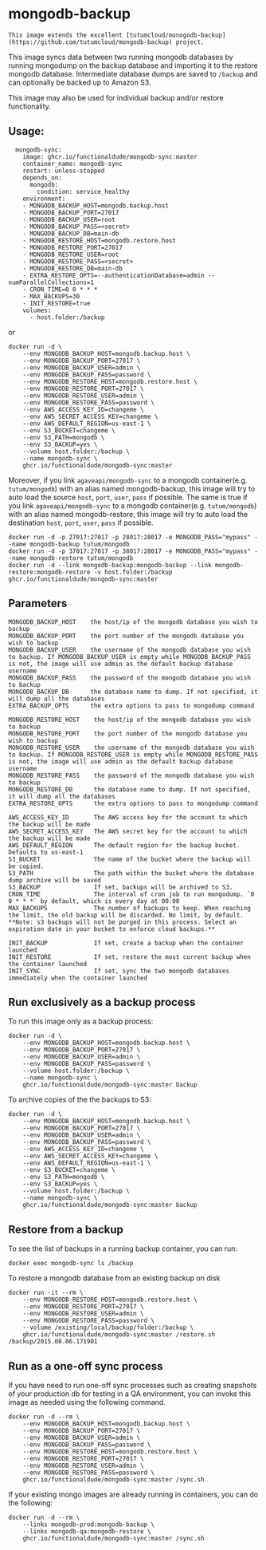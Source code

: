 # mongodb-backup

    This image extends the excellent [tutumcloud/monogodb-backup](https://github.com/tutumcloud/mongodb-backup) project.

This image syncs data between two running mongodb databases by running mongodump on the backup database and importing it to the restore mongodb database. Intermediate database dumps are saved to `/backup` and can optionally be backed up to Amazon S3.

This image may also be used for individual backup and/or restore functionality.

## Usage:

```
  mongodb-sync:
    image: ghcr.io/functionaldude/mongodb-sync:master
    container_name: mongodb-sync
    restart: unless-stopped
    depends_on:
      mongodb:
        condition: service_healthy
    environment:
    - MONGODB_BACKUP_HOST=mongodb.backup.host
    - MONGODB_BACKUP_PORT=27017
    - MONGODB_BACKUP_USER=root
    - MONGODB_BACKUP_PASS=<secret>
    - MONGODB_BACKUP_DB=main-db
    - MONGODB_RESTORE_HOST=mongodb.restore.host
    - MONGODB_RESTORE_PORT=27017
    - MONGODB_RESTORE_USER=root
    - MONGODB_RESTORE_PASS=<secret>
    - MONGODB_RESTORE_DB=main-db
    - EXTRA_RESTORE_OPTS=--authenticationDatabase=admin --numParallelCollections=1
    - CRON_TIME=0 0 * * *
    - MAX_BACKUPS=30
    - INIT_RESTORE=true
    volumes:
      - host.folder:/backup
```

or

```
docker run -d \
    --env MONGODB_BACKUP_HOST=mongodb.backup.host \
    --env MONGODB_BACKUP_PORT=27017 \
    --env MONGODB_BACKUP_USER=admin \
    --env MONGODB_BACKUP_PASS=password \
    --env MONGODB_RESTORE_HOST=mongodb.restore.host \
    --env MONGODB_RESTORE_PORT=27017 \
    --env MONGODB_RESTORE_USER=admin \
    --env MONGODB_RESTORE_PASS=password \
    --env AWS_ACCESS_KEY_ID=changeme \
    --env AWS_SECRET_ACCESS_KEY=changeme \
    --env AWS_DEFAULT_REGION=us-east-1 \
    --env S3_BUCKET=changeme \
    --env S3_PATH=mongodb \
    --env S3_BACKUP=yes \
    --volume host.folder:/backup \
    --name mongodb-sync \
    ghcr.io/functionaldude/mongodb-sync:master
```

Moreover, if you link `agaveapi/mongodb-sync` to a mongodb container(e.g. `tutum/mongodb`) with an alias named mongodb-backup, this image will try to auto load the source `host`, `port`, `user`, `pass` if possible. The same is true if you link `agaveapi/mongodb-sync` to a mongodb container(e.g. `tutum/mongodb`) with an alias named mongodb-restore, this image will try to auto load the destination `host`, `port`, `user`, `pass` if possible.

```
docker run -d -p 27017:27017 -p 28017:28017 -e MONGODB_PASS="mypass" --name mongodb-backup tutum/mongodb
docker run -d -p 37017:27017 -p 38017:28017 -e MONGODB_PASS="mypass" --name mongodb-restore tutum/mongodb
docker run -d --link mongodb-backup:mongodb-backup --link mongodb-restore:mongodb-restore -v host.folder:/backup ghcr.io/functionaldude/mongodb-sync:master
```

## Parameters

    MONGODB_BACKUP_HOST    the host/ip of the mongodb database you wish to backup
    MONGODB_BACKUP_PORT    the port number of the mongodb database you wish to backup
    MONGODB_BACKUP_USER    the username of the mongodb database you wish to backup. If MONGODB_BACKUP_USER is empty while MONGODB_BACKUP_PASS is not, the image will use admin as the default backup database username
    MONGODB_BACKUP_PASS    the password of the mongodb database you wish to backup
    MONGODB_BACKUP_DB      the database name to dump. If not specified, it will dump all the databases
    EXTRA_BACKUP_OPTS      the extra options to pass to mongodump command

    MONGODB_RESTORE_HOST    the host/ip of the mongodb database you wish to backup
    MONGODB_RESTORE_PORT    the port number of the mongodb database you wish to backup
    MONGODB_RESTORE_USER    the username of the mongodb database you wish to backup. If MONGODB_RESTORE_USER is empty while MONGODB_RESTORE_PASS is not, the image will use admin as the default backup database username
    MONGODB_RESTORE_PASS    the password of the mongodb database you wish to backup
    MONGODB_RESTORE_DB      the database name to dump. If not specified, it will dump all the databases
    EXTRA_RESTORE_OPTS      the extra options to pass to mongodump command

    AWS_ACCESS_KEY_ID       The AWS access key for the account to which the backup will be made
    AWS_SECRET_ACCESS_KEY   The AWS secret key for the account to which the backup will be made
    AWS_DEFAULT_REGION      The default region for the backup bucket. Defaults to us-east-1
    S3_BUCKET               The name of the bucket where the backup will be copied.
    S3_PATH                 The path within the bucket where the database dump archive will be saved
    S3_BACKUP               If set, backups will be archived to S3.
    CRON_TIME               The interval of cron job to run mongodump. `0 0 * * *` by default, which is every day at 00:00
    MAX_BACKUPS             The number of backups to keep. When reaching the limit, the old backup will be discarded. No limit, by default. **Note: s3 backups will not be purged in this process. Select an expiration date in your bucket to enforce cloud backups.**

    INIT_BACKUP             If set, create a backup when the container launched
    INIT_RESTORE            If set, restore the most current backup when the container launched
    INIT_SYNC               If set, sync the two mongodb databases immediately when the container launched

## Run exclusively as a backup process

To run this image only as a backup process:

```
docker run -d \
    --env MONGODB_BACKUP_HOST=mongodb.backup.host \
    --env MONGODB_BACKUP_PORT=27017 \
    --env MONGODB_BACKUP_USER=admin \
    --env MONGODB_BACKUP_PASS=password \
    --volume host.folder:/backup \
    --name mongodb-sync \
    ghcr.io/functionaldude/mongodb-sync:master backup
```

To archive copies of the the backups to S3:

```
docker run -d \
    --env MONGODB_BACKUP_HOST=mongodb.backup.host \
    --env MONGODB_BACKUP_PORT=27017 \
    --env MONGODB_BACKUP_USER=admin \
    --env MONGODB_BACKUP_PASS=password \
    --env AWS_ACCESS_KEY_ID=changeme \
    --env AWS_SECRET_ACCESS_KEY=changeme \
    --env AWS_DEFAULT_REGION=us-east-1 \
    --env S3_BUCKET=changeme \
    --env S3_PATH=mongodb \
    --env S3_BACKUP=yes \
    --volume host.folder:/backup \
    --name mongodb-sync \
    ghcr.io/functionaldude/mongodb-sync:master backup
```

## Restore from a backup

To see the list of backups in a running backup container, you can run:

```
docker exec mongodb-sync ls /backup
```

To restore a mongodb database from an existing backup on disk

```
docker run -it --rm \
    --env MONGODB_RESTORE_HOST=mongodb.restore.host \
    --env MONGODB_RESTORE_PORT=27017 \
    --env MONGODB_RESTORE_USER=admin \
    --env MONGODB_RESTORE_PASS=password \
    --volume /existing/local/backup/folder:/backup \
    ghcr.io/functionaldude/mongodb-sync:master /restore.sh /backup/2015.08.06.171901
```

## Run as a one-off sync process

If you have need to run one-off sync processes such as creating snapshots of your production db for testing in a QA environment, you can invoke this image as needed using the following command.

```
docker run -d --rm \
    --env MONGODB_BACKUP_HOST=mongodb.backup.host \
    --env MONGODB_BACKUP_PORT=27017 \
    --env MONGODB_BACKUP_USER=admin \
    --env MONGODB_BACKUP_PASS=password \
    --env MONGODB_RESTORE_HOST=mongodb.restore.host \
    --env MONGODB_RESTORE_PORT=27017 \
    --env MONGODB_RESTORE_USER=admin \
    --env MONGODB_RESTORE_PASS=password \
    ghcr.io/functionaldude/mongodb-sync:master /sync.sh
```

If your existing mongo images are already running in containers, you can do the following:

```
docker run -d --rm \
    --links mongodb-prod:mongodb-backup \
    --links mongodb-qa:mongodb-restore \
    ghcr.io/functionaldude/mongodb-sync:master /sync.sh
```
